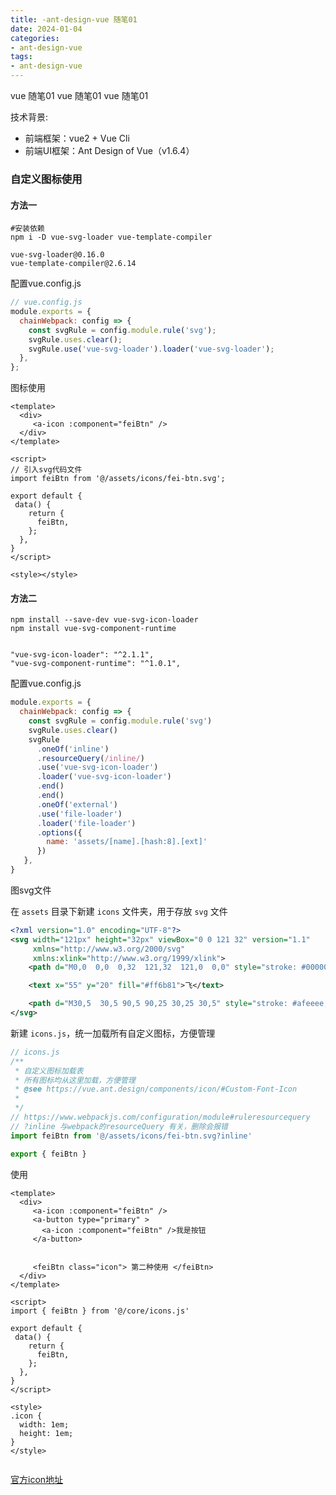 ```yaml
---
title: -ant-design-vue 随笔01
date: 2024-01-04
categories: 
- ant-design-vue
tags:
- ant-design-vue
---
```

vue 随笔01
vue 随笔01
vue 随笔01

<!-- more -->

技术背景:

- 前端框架：vue2 + Vue Cli
- 前端UI框架：Ant Design of Vue（v1.6.4）

### 自定义图标使用

#### 方法一

```shell
#安装依赖
npm i -D vue-svg-loader vue-template-compiler

vue-svg-loader@0.16.0
vue-template-compiler@2.6.14
```

配置vue.config.js

```js
// vue.config.js
module.exports = {
  chainWebpack: config => {
    const svgRule = config.module.rule('svg');
    svgRule.uses.clear();
    svgRule.use('vue-svg-loader').loader('vue-svg-loader');
  },
};
```

图标使用

```vue
<template>
  <div>
     <a-icon :component="feiBtn" />
  </div>
</template>

<script>
// 引入svg代码文件
import feiBtn from '@/assets/icons/fei-btn.svg';

export default {
 data() {
    return {
      feiBtn,
    };
  },
}
</script>

<style></style>

```

#### 方法二

```shell
npm install --save-dev vue-svg-icon-loader
npm install vue-svg-component-runtime


"vue-svg-icon-loader": "^2.1.1",
"vue-svg-component-runtime": "^1.0.1",
```

配置vue.config.js

```js
module.exports = {
  chainWebpack: config => {
    const svgRule = config.module.rule('svg')
    svgRule.uses.clear()
    svgRule
      .oneOf('inline')
      .resourceQuery(/inline/)
      .use('vue-svg-icon-loader')
      .loader('vue-svg-icon-loader')
      .end()
      .end()
      .oneOf('external')
      .use('file-loader')
      .loader('file-loader')
      .options({
        name: 'assets/[name].[hash:8].[ext]'
      })
   },
}

```

图svg文件

在 `assets` 目录下新建 `icons` 文件夹，用于存放 `svg` 文件

```xml
<?xml version="1.0" encoding="UTF-8"?>
<svg width="121px" height="32px" viewBox="0 0 121 32" version="1.1"
     xmlns="http://www.w3.org/2000/svg"
     xmlns:xlink="http://www.w3.org/1999/xlink">
    <path d="M0,0  0,0  0,32  121,32  121,0  0,0" style="stroke: #000000; fill:#c0c0c0;"/>

    <text x="55" y="20" fill="#ff6b81">飞</text>

    <path d="M30,5  30,5 90,5 90,25 30,25 30,5" style="stroke: #afeeee; fill:none;"/>
</svg>
```

新建 `icons.js`，统一加载所有自定义图标，方便管理

```js
// icons.js
/**
 * 自定义图标加载表
 * 所有图标均从这里加载，方便管理
 * @see https://vue.ant.design/components/icon/#Custom-Font-Icon
 *
 */
// https://www.webpackjs.com/configuration/module#ruleresourcequery
// ?inline 与webpack的resourceQuery 有关，删除会报错
import feiBtn from '@/assets/icons/fei-btn.svg?inline'

export { feiBtn }

```

使用

```vue
<template>
  <div>
     <a-icon :component="feiBtn" />
     <a-button type="primary" >
       <a-icon :component="feiBtn" />我是按钮
     </a-button>
      
      
     <feiBtn class="icon"> 第二种使用 </feiBtn>
  </div>
</template>

<script>
import { feiBtn } from '@/core/icons.js'

export default {
 data() {
    return {
      feiBtn,
    };
  },
}
</script>

<style>
.icon {
  width: 1em;
  height: 1em;
}
</style>


```





[官方icon地址](https://1x.antdv.com/components/icon-cn/)



























